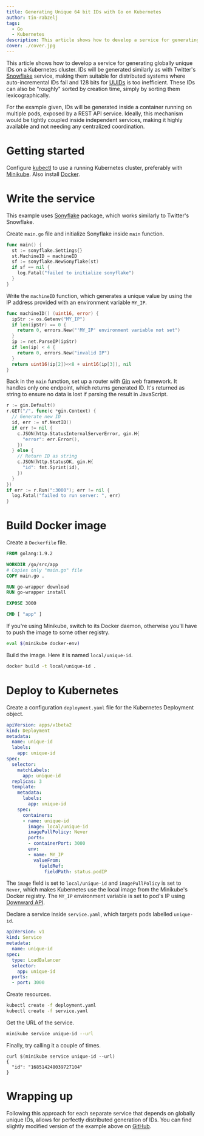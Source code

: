 ```yaml
---
title: Generating Unique 64 bit IDs with Go on Kubernetes
author: tin-rabzelj
tags:
  - Go
  - Kubernetes
description: This article shows how to develop a service for generating globally unique IDs on a Kubernetes cluster. IDs will be generated similarly as with Twitter's Snowflake service, making them suitable for distributed systems where auto-incremental IDs fail and 128 bits for UUIDs is too inefficient. These IDs can also be "roughly" sorted by creation time, simply by sorting them lexicographically.
cover: ./cover.jpg
---
```


This article shows how to develop a service for generating globally unique IDs on a Kubernetes cluster. IDs will be generated similarly as with Twitter's [Snowflake](https://blog.twitter.com/engineering/en_us/a/2010/announcing-snowflake.html) service, making them suitable for distributed systems where auto-incremental IDs fail and 128 bits for [UUIDs](https://tools.ietf.org/html/rfc4122.html) is too inefficient. These IDs can also be "roughly" sorted by creation time, simply by sorting them lexicographically.

For the example given, IDs will be generated inside a container running on multiple pods, exposed by a REST API service. Ideally, this mechanism would be tightly coupled inside independent services, making it highly available and not needing any centralized coordination.

# Getting started

Configure [kubectl](https://kubernetes.io/docs/tasks/tools/install-kubectl/) to use a running Kubernetes cluster, preferably with [Minikube](https://github.com/kubernetes/minikube). Also install [Docker](https://docs.docker.com/engine/installation/).

# Write the service

This example uses [Sonyflake](https://github.com/sony/sonyflake) package, which works similarly to Twitter's Snowflake.

Create `main.go` file and initialize Sonyflake inside `main` function.

```go
func main() {
  st := sonyflake.Settings{}
  st.MachineID = machineID
  sf := sonyflake.NewSonyflake(st)
  if sf == nil {
    log.Fatal("failed to initialize sonyflake")
  }
}
```

Write the `machineID` function, which generates a unique value by using the IP address provided with an environment variable `MY_IP`.

```go
func machineID() (uint16, error) {
  ipStr := os.Getenv("MY_IP")
  if len(ipStr) == 0 {
    return 0, errors.New("'MY_IP' environment variable not set")
  }
  ip := net.ParseIP(ipStr)
  if len(ip) < 4 {
    return 0, errors.New("invalid IP")
  }
  return uint16(ip[2])<<8 + uint16(ip[3]), nil
}
```

Back in the `main` function, set up a router with [Gin](https://github.com/gin-gonic/gin) web framework. It handles only one endpoint, which returns generated ID. It's returned as string to ensure no data is lost if parsing the result in JavaScript.

```go
r := gin.Default()
r.GET("/", func(c *gin.Context) {
  // Generate new ID
  id, err := sf.NextID()
  if err != nil {
    c.JSON(http.StatusInternalServerError, gin.H{
      "error": err.Error(),
    })
  } else {
    // Return ID as string
    c.JSON(http.StatusOK, gin.H{
      "id": fmt.Sprint(id),
    })
  }
})
if err := r.Run(":3000"); err != nil {
  log.Fatal("failed to run server: ", err)
}
```

# Build Docker image

Create a `Dockerfile` file.

```dockerfile
FROM golang:1.9.2

WORKDIR /go/src/app
# Copies only "main.go" file
COPY main.go .

RUN go-wrapper download
RUN go-wrapper install

EXPOSE 3000

CMD [ "app" ]
```

If you're using Minikube, switch to its Docker daemon, otherwise you'll have to push the image to some other registry.

```bash
eval $(minikube docker-env)
```

Build the image. Here it is named `local/unique-id`.

```bash
docker build -t local/unique-id .
```

# Deploy to Kubernetes

Create a configuration `deployment.yaml` file for the Kubernetes Deployment object.

```yaml
apiVersion: apps/v1beta2
kind: Deployment
metadata:
  name: unique-id
  labels:
    app: unique-id
spec:
  selector:
    matchLabels:
      app: unique-id
  replicas: 3
  template:
    metadata:
      labels:
        app: unique-id
    spec:
      containers:
      - name: unique-id
        image: local/unique-id
        imagePullPolicy: Never
        ports:
        - containerPort: 3000
        env:
        - name: MY_IP
          valueFrom:
            fieldRef:
              fieldPath: status.podIP
```

The `image` field is set to `local/unique-id` and `imagePullPolicy` is set to `Never`, which makes Kubernetes use the local image from the Minikube's Docker registry. The `MY_IP` environment variable is set to pod's IP using [Downward API](https://lukemarsden.github.io/docs/user-guide/downward-api/).

Declare a service inside `service.yaml`, which targets pods labelled `unique-id`.

```yaml
apiVersion: v1
kind: Service
metadata:
  name: unique-id
spec:
  type: LoadBalancer
  selector:
    app: unique-id
  ports:
  - port: 3000
```

Create resources.

```bash
kubectl create -f deployment.yaml
kubectl create -f service.yaml
```

Get the URL of the service.

```bash
minikube service unique-id --url
```

Finally, try calling it a couple of times.

```bash{outputLines:2-4}
curl $(minikube service unique-id --url)
{
  "id": "168514248039727104"
}
```

# Wrapping up

Following this approach for each separate service that depends on globally unique IDs, allows for perfectly distributed generation of IDs. You can find slightly modified version of the example above on [GitHub](https://github.com/tinrab/makaroni/tree/master/utilities/unique-id).
